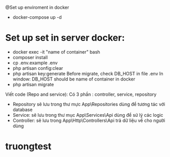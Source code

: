 @Set up enviroment in docker

- docker-compose up -d

# Set up set in server docker:
- docker exec -it "name of container" bash
- composer install
- cp .env.example .env
- php artisan config:clear
- php artisan key:generate
Before migrate, check DB_HOST in file .env
    In window: DB_HOST should be name of container in docker
- php artisan migrate

Viết code (Repo and service): 
Có 3 phần : controller, service, repository
- Repository sẽ lưu trong thư mực App\Repositories dùng để tương tác với database
- Service: sẽ lưu trong thư mục App\Services\Api dùng để sử lý các logic 
- Controller: sẽ lưu trong App\Http\Controllers\Api trả dữ liệu về cho người dùng 

# truongtest
